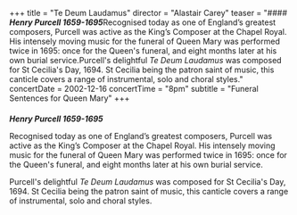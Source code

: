 +++
title = "Te Deum Laudamus"
director = "Alastair Carey"
teaser = "#### ***Henry Purcell 1659-1695***Recognised today as one of England’s greatest composers, Purcell was active as the King’s Composer at the Chapel Royal. His intensely moving music for the funeral of Queen Mary was performed twice in 1695: once for the Queen's funeral, and eight months later at his own burial service.Purcell's delightful *Te Deum Laudamus* was composed for St Cecilia's Day, 1694. St Cecilia being the patron saint of music, this canticle covers a range of instrumental, solo and choral styles."
concertDate = 2002-12-16
concertTime = "8pm"
subtitle = "Funeral Sentences for Queen Mary"
+++

#### 
***Henry Purcell 1659-1695***


Recognised today as one of England’s greatest composers, Purcell was active as the King’s Composer at the Chapel Royal. His intensely moving music for the funeral of Queen Mary was performed twice in 1695: once for the Queen's funeral, and eight months later at his own burial service.


Purcell's delightful *Te Deum Laudamus* was composed for St Cecilia's Day, 1694. St Cecilia being the patron saint of music, this canticle covers a range of instrumental, solo and choral styles.
